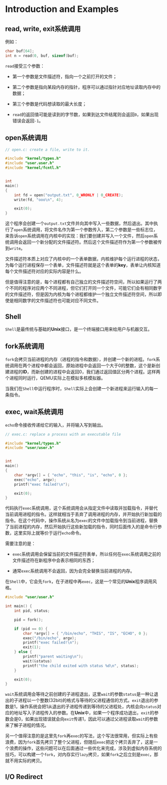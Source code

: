 # Introduction and Examples

## read, write, exit系统调用

例如：

```c
char buf[64];
int n = read(0, buf, sizeof(buf);
```

`read`接受三个参数：

- 第一个参数是文件描述符，指向一个之前打开的文件；

- 第二个参数是指向某段内存的指针，程序可以通过指针对应地址读取内存中的数据；

- 第三个参数是代码想读取的最大长度；

- `read`的返回值可能是读到的字节数，如果到达文件结尾则会返回`0`，如果出现错误会返回`-1`。

## open系统调用

```c
// open.c: create a file, write to it.

#include "kernel/types.h"
#include "user.user.h"
#include "kernel/fcntl.h"


int
main()
{
    int fd = open("output.txt", 0_WRONLY | 0_CREATE);
    write(fd, "ooo\n", 4);

    exit(0);
}
```

这个程序会创建一个`output.txt`文件并向其中写入一些数据，然后退出。其中执行了`open`系统调用，将文件名作为第一个参数传入，第二个参数是一些标志位，来告诉`open`系统调用在内核中的实现：我们要创建并写入一个文件，然后`open`系统调用会返回一个新分配的文件描述符。然后这个文件描述符作为第一个参数被传到`write`。

文件描述符本质上对应了内核中的一个表单数据，内核维护每个运行进程的状态，为每个运行进程保存一个表单，文件描述符就是这个表单的**key**，表单让内核知道每个文件描述符对应的实际内容是什么。

但是值得注意的是，每个进程都有自己独立的文件描述符空间，所以如果运行了两个不同的程序对应两个不同进程，但它们打开同一个文件，可能它们会有相同数字的文件描述符，但是因为内核为每个进程都维护一个独立文件描述符空间，所以即使是相同数字的文件描述符也可能对应不同文件。

## Shell

`Shell`是最传统与基础的**Unix**接口，是一个终端接口用来给用户与机器交互。

## fork系统调用

`fork`会拷贝当前进程的内存（进程的指令和数据），并创建一个新的进程。`fork`系统调用在两个进程中都会返回，原始进程中会返回一个大于0的整数，这个是新创建进程的**ID**，而新创建的进程中会返回0，我们通过返回值区分两个进程。这样两个进程同时运行，QEMU实际上在模拟多核模拟器。

当我们在`Shell`中运行程序时，`Shell`实际上会创建一个新进程来运行输入的每一条指令。

## exec, wait系统调用

`echo`命令接收传递给它的输入，并将输入写到输出。

```c
// exec.c: replace a process with an executable file

#include "kernel/types.h"
#include "user/user.h"


int
main()
{
    char *argv[] = { "echo", "this", "is", "echo", 0 };
    exec("echo", argv);
    printf("exec failed!\n");

    exit(0);
}
```

代码执行`exec`系统调用，这个系统调用会从指定文件中读取并加载指令，并替代当前调用进程的指令。这样就相当于丢弃了调用进程的内存，并开始执行新加载的指令。在这个代码中，操作系统从名为`exec`的文件中加载指令到当前进程，替换了当前进程的内存，然后开始执行这些新加载的指令，同时后面传入的是命令行参数，这里实际上就等价于运行`echo`命令。

需要注意的是：

- `exec`系统调用会保留当前的文件描述符表单，所以任何在`exec`系统调用之前的文件描述符在新程序中会表示相同的东西；

- 通常`exec`系统调用不会返回，因为会完全替换当前进程的内存。

在`Shell`中，它会先`fork`，在子进程中再`exec`，这是一个常见的**Unix**程序调用风格。

```c
#include "user/user.h"

int main() {
    int pid, status;

    pid = fork();

    if (pid == 0) {
        char *argv[] = { "/bin/echo", "THIS", "IS", "ECHO", 0 };
        exec("/bin/echo", argv);
        printf("exec failed!\n");
        exit(1);
    } else {
        printf("parent waiting\n");
        wait(&status)
        printf("the child exited with status %d\n", status);
    }

    exit(0);
}
```

`wait`系统调用会等待之前创建的子进程退出，这里`wait`的参数`status`是一种让退出的子进程以一个整数(32bit)的格式与等待的父进程通信的方式。`exit`退出的参数是1，操作系统会把1从退出的子进程传递到等待的父进程处，内核会向`status`对应的地址写入子进程传入的参数。在**Unix**中，如果一个程序成功退出，`exit`的参数会是0，如果出现错误就会向`exit`传递1，因此可以通过父进程读取`wait`的参数来了解子进程的情况。

另一个值得注意的是这里先`fork`再`exec`的写法，这个写法很常用，但实际上有些浪费，因为`fork`首先拷贝了整个父进程，但随后`exec`把这个拷贝丢弃了，这是一个浪费的操作，这些问题可以在后面通过一些优化来完成，涉及到虚拟内存系统的技巧，可以构建一个`fork`，对内存实行`lazy`拷贝，如果`fork`之后立刻是`exec`，那就不用实际的拷贝。

## I/O Redirect












































































